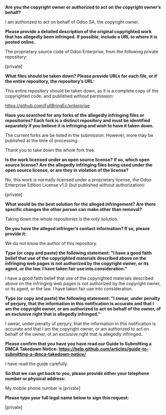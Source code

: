 **Are you the copyright owner or authorized to act on the copyright owner’s behalf?**

I am authorized to act on behalf of Odoo SA, the copyright owner.

**Please provide a detailed description of the original copyrighted work that has allegedly been infringed. If possible, include a URL to where it is posted online.**

The proprietary source code of Odoo Enterprise, from the following private repository:

[private]

**What files should be taken down? Please provide URLs for each file, or if the entire repository, the repository’s URL:**

This entire repository should be taken down, as it is a complete copy of the copyrighted code, and published without permission:

https://github.com/FullBringEc/enterprise

**Have you searched for any forks of the allegedly infringing files or repositories? Each fork is a distinct repository and must be identified separately if you believe it is infringing and wish to have it taken down.**

The current forks are be listed in the submission. However, more may be published at the time of processing.

Thank you to take down the whole fork tree.

**Is the work licensed under an open source license? If so, which open source license? Are the allegedly infringing files being used under the open source license, or are they in violation of the license?**

No, this work is normally licensed under a proprietary license, the Odoo Enterprise Edition License v1.0 (but published without authorization):

[private]

**What would be the best solution for the alleged infringement? Are there specific changes the other person can make other than removal?**

Taking down the whole repositories is the only solution.

**Do you have the alleged infringer’s contact information? If so, please provide it:**

We do not know the author of this repository.

**Type (or copy and paste) the following statement: "I have a good faith belief that use of the copyrighted materials described above on the infringing web pages is not authorized by the copyright owner, or its agent, or the law. I have taken fair use into consideration."**

I have a good faith belief that use of the copyrighted materials described above on the infringing web pages is not authorized by the copyright owner, or its agent, or the law. I have taken fair use into consideration.

**Type (or copy and paste) the following statement: "I swear, under penalty of perjury, that the information in this notification is accurate and that I am the copyright owner, or am authorized to act on behalf of the owner, of an exclusive right that is allegedly infringed."**

I swear, under penalty of perjury, that the information in this notification is accurate and that I am the copyright owner, or am authorized to act on behalf of the owner, of an exclusive right that is allegedly infringed.

**Please confirm that you have you have read our Guide to Submitting a DMCA Takedown Notice: https://help.github.com/articles/guide-to-submitting-a-dmca-takedown-notice/**

I have read the guide carefully.

**So that we can get back to you, please provide either your telephone number or physical address:**

My mobile phone number is [private]

**Please type your full legal name below to sign this request:**

[private]
